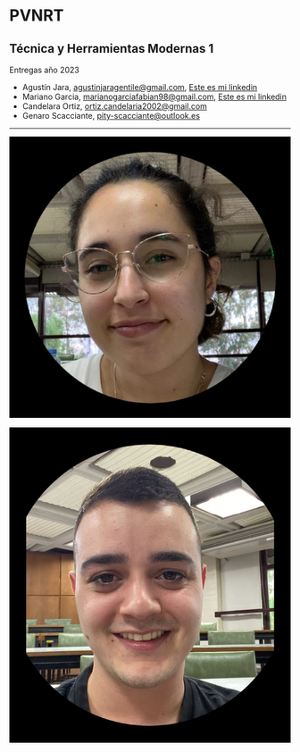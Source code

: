 # PVNRT
## Técnica y Herramientas Modernas 1
Entregas año 2023
* Agustín Jara, <agustinjaragentile@gmail.com>, [Este es mi linkedin](https://www.linkedin.com/feed/)
* Mariano Garcia, <marianogarciafabian98@gmail.com>, [Este es mi linkedin](https://www.linkedin.com/in/mariano-garc%C3%ADa-1743ba189/) 
* Candelara Ortiz, <ortiz.candelaria2002@gmail.com>
* Genaro Scacciante, <pity-scacciante@outlook.es>
<hr>



![foto cande|1](03c06ad6-6a22-489d-a409-acd3befd2dac.JPG)

![foto gena](8fcc37b2-36fd-4f23-9b96-10df21ad0c66.JPG)
